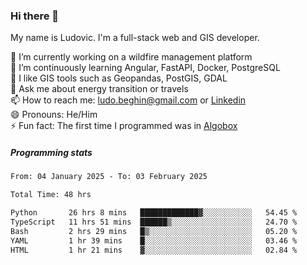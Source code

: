 ### Hi there 👋

My name is Ludovic. I'm a full-stack web and GIS developer.

 🔭 I’m currently working on a wildfire management platform<br/>
 🌱 I’m continuously learning Angular, FastAPI, Docker, PostgreSQL<br/>
 👯 I like GIS tools such as Geopandas, PostGIS, GDAL<br/>
 💬 Ask me about energy transition or travels<br/>
 📫 How to reach me: ludo.beghin@gmail.com or [Linkedin](https://www.linkedin.com/in/ludovic-beghin/)<br/>
 😄 Pronouns: He/Him<br/>
 ⚡ Fun fact: The first time I programmed was in [Algobox](https://fr.wikipedia.org/wiki/Algobox)<br/>

##### Programming stats
<!--START_SECTION:waka-->

```txt
From: 04 January 2025 - To: 03 February 2025

Total Time: 48 hrs

Python       26 hrs 8 mins   █████████████▓░░░░░░░░░░░   54.45 %
TypeScript   11 hrs 51 mins  ██████▒░░░░░░░░░░░░░░░░░░   24.70 %
Bash         2 hrs 29 mins   █▒░░░░░░░░░░░░░░░░░░░░░░░   05.20 %
YAML         1 hr 39 mins    █░░░░░░░░░░░░░░░░░░░░░░░░   03.46 %
HTML         1 hr 21 mins    ▓░░░░░░░░░░░░░░░░░░░░░░░░   02.84 %
```

<!--END_SECTION:waka-->
